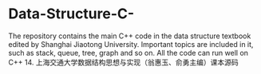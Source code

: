 # Data-Structure-C-
The repository contains the main C++ code in the data structure textbook edited by Shanghai Jiaotong University.  Important topics are included in it, such as stack, queue, tree, graph and so on. All the code can run well on C++ 14. 上海交通大学数据结构思想与实现（翁惠玉、俞勇主编）课本源码
